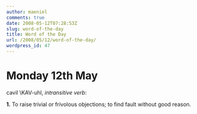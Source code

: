 ```yaml
---
author: maeniel
comments: true
date: 2008-05-12T07:28:53Z
slug: word-of-the-day
title: Word of the Day
url: /2008/05/12/word-of-the-day/
wordpress_id: 47
---
```


# Monday 12th May


cavil \KAV-uhl\, _intransitive verb_:

**1.** To raise trivial or frivolous objections; to find fault without good reason.
